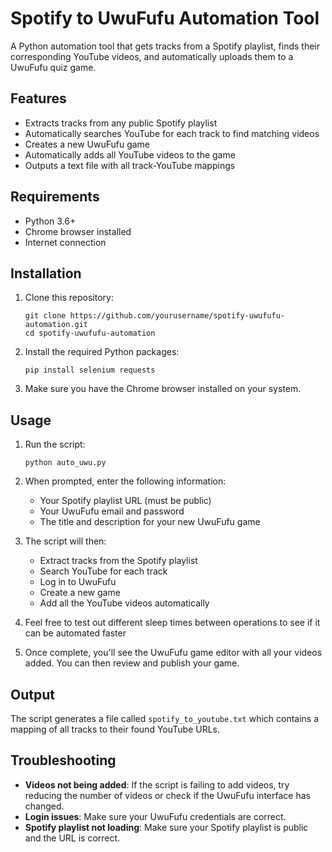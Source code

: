 # Spotify to UwuFufu Automation Tool

A Python automation tool that gets tracks from a Spotify playlist, finds their corresponding YouTube videos, and automatically uploads them to a UwuFufu quiz game.

## Features

- Extracts tracks from any public Spotify playlist
- Automatically searches YouTube for each track to find matching videos
- Creates a new UwuFufu game
- Automatically adds all YouTube videos to the game
- Outputs a text file with all track-YouTube mappings

## Requirements

- Python 3.6+
- Chrome browser installed
- Internet connection

## Installation

1. Clone this repository:
   ```
   git clone https://github.com/yourusername/spotify-uwufufu-automation.git
   cd spotify-uwufufu-automation
   ```

2. Install the required Python packages:
   ```
   pip install selenium requests
   ```

3. Make sure you have the Chrome browser installed on your system.

## Usage

1. Run the script:
   ```
   python auto_uwu.py
   ```

2. When prompted, enter the following information:
   - Your Spotify playlist URL (must be public)
   - Your UwuFufu email and password
   - The title and description for your new UwuFufu game

3. The script will then:
   - Extract tracks from the Spotify playlist
   - Search YouTube for each track
   - Log in to UwuFufu
   - Create a new game
   - Add all the YouTube videos automatically
  
4. Feel free to test out different sleep times between operations to see if it can be automated faster

5. Once complete, you'll see the UwuFufu game editor with all your videos added. You can then review and publish your game.

## Output

The script generates a file called `spotify_to_youtube.txt` which contains a mapping of all tracks to their found YouTube URLs.

## Troubleshooting

- **Videos not being added**: If the script is failing to add videos, try reducing the number of videos or check if the UwuFufu interface has changed.
- **Login issues**: Make sure your UwuFufu credentials are correct.
- **Spotify playlist not loading**: Make sure your Spotify playlist is public and the URL is correct.
